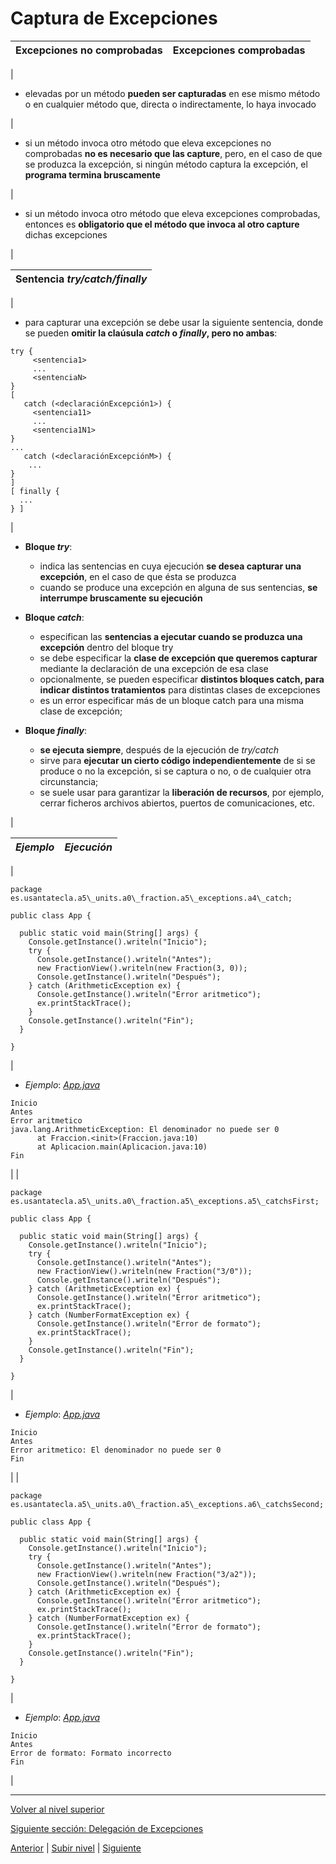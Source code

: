 # Captura de Excepciones







| **Excepciones no comprobadas** | **Excepciones comprobadas** |
| --- | --- |
| 
* elevadas por un método **pueden ser capturadas** en ese mismo método o en cualquier método que, directa o indirectamente, lo haya invocado


 | 
* si un método invoca otro método que eleva excepciones no comprobadas **no es necesario que las capture**, pero, en el caso de que se produzca la excepción, si ningún método captura la excepción, el **programa termina bruscamente**


 | 
* si un método invoca otro método que eleva excepciones comprobadas, entonces es **obligatorio que el método que invoca al otro capture** dichas excepciones


 |







| **Sentencia *try/catch/finally*** |
| --- |
| 
* para capturar una excepción se debe usar la siguiente sentencia, donde se pueden **omitir la claúsula *catch* o *finally*, pero no ambas**:






```
try {
     <sentencia1>
     ...
     <sentenciaN>
}
[
   catch (<declaraciónExcepción1>) {
     <sentencia11>
     ...
     <sentencia1N1>
}
...
   catch (<declaraciónExcepciónM>) {
    ...
}
]
[ finally {
  ...
} ]
```


 | 
* **Bloque *try***:


	+ indica las sentencias en cuya ejecución **se desea capturar una excepción**, en el caso de que ésta se produzca
	+ cuando se produce una excepción en alguna de sus sentencias, **se interrumpe bruscamente su ejecución**

* **Bloque *catch***:


	+ especifican las **sentencias a ejecutar cuando se produzca una excepción** dentro del bloque try
	+ se debe especificar la **clase de excepción que queremos capturar** mediante la declaración de una excepción de esa clase
	+ opcionalmente, se pueden especificar **distintos bloques catch, para indicar distintos tratamientos** para distintas clases de excepciones
	+ es un error especificar más de un bloque catch para una misma clase de excepción;

* **Bloque *finally***:


	+ **se ejecuta siempre**, después de la ejecución de *try/catch*
	+ sirve para **ejecutar un cierto código independientemente** de si se produce o no la excepción, si se captura o no, o de cualquier otra circunstancia;
	+ se suele usar para garantizar la **liberación de recursos**, por ejemplo, cerrar ficheros archivos abiertos, puertos de comunicaciones, etc.



 |







| *Ejemplo* | *Ejecución* |
| --- | --- |
| 


```
package es.usantatecla.a5\_units.a0\_fraction.a5\_exceptions.a4\_catch;

public class App {

  public static void main(String[] args) {
    Console.getInstance().writeln("Inicio");
    try {
      Console.getInstance().writeln("Antes");
      new FractionView().writeln(new Fraction(3, 0));
      Console.getInstance().writeln("Después");
    } catch (ArithmeticException ex) {
      Console.getInstance().writeln("Error aritmetico");
      ex.printStackTrace();
    }
    Console.getInstance().writeln("Fin");
  }

}
```


 | 
* *Ejemplo*: [*App.java*](https://github.com/USantaTecla-tech-java/src/blob/main/src/main/java/es/usantatecla/a5_units/a0_fraction/a5_exceptions/a4_catch/App.java)






```
Inicio
Antes
Error aritmetico
java.lang.ArithmeticException: El denominador no puede ser 0
      at Fraccion.<init>(Fraccion.java:10)
      at Aplicacion.main(Aplicacion.java:10)
Fin
```


 |
| 


```
package es.usantatecla.a5\_units.a0\_fraction.a5\_exceptions.a5\_catchsFirst;

public class App {

  public static void main(String[] args) {
    Console.getInstance().writeln("Inicio");
    try {
      Console.getInstance().writeln("Antes");
      new FractionView().writeln(new Fraction("3/0"));
      Console.getInstance().writeln("Después");
    } catch (ArithmeticException ex) {
      Console.getInstance().writeln("Error aritmetico");
      ex.printStackTrace();
    } catch (NumberFormatException ex) {
      Console.getInstance().writeln("Error de formato");
      ex.printStackTrace();
    }
    Console.getInstance().writeln("Fin");
  }

}
```


 | 
* *Ejemplo*: [*App.java*](https://github.com/USantaTecla-tech-java/src/blob/main/src/main/java/es/usantatecla/a5_units/a0_fraction/a5_exceptions/a5_catchsFirst/App.java)






```
Inicio
Antes
Error aritmetico: El denominador no puede ser 0
Fin
```


 |
| 


```
package es.usantatecla.a5\_units.a0\_fraction.a5\_exceptions.a6\_catchsSecond;

public class App {

  public static void main(String[] args) {
    Console.getInstance().writeln("Inicio");
    try {
      Console.getInstance().writeln("Antes");
      new FractionView().writeln(new Fraction("3/a2"));
      Console.getInstance().writeln("Después");
    } catch (ArithmeticException ex) {
      Console.getInstance().writeln("Error aritmetico");
      ex.printStackTrace();
    } catch (NumberFormatException ex) {
      Console.getInstance().writeln("Error de formato");
      ex.printStackTrace();
    }
    Console.getInstance().writeln("Fin");
  }

}
```


 | 
* *Ejemplo*: [*App.java*](https://github.com/USantaTecla-tech-java/src/blob/main/src/main/java/es/usantatecla/a5_units/a0_fraction/a5_exceptions/a6_catchsSecond/App.java)






```
Inicio
Antes
Error de formato: Formato incorrecto
Fin
```


 |


---

[Volver al nivel superior](../README.md)

[Siguiente sección: Delegación de Excepciones](../u3exceptionDelegation/README.md)


[Anterior](../u1exceptionThrowing/README.md) | [Subir nivel](../README.md) | [Siguiente](../u3exceptionDelegation/README.md)
